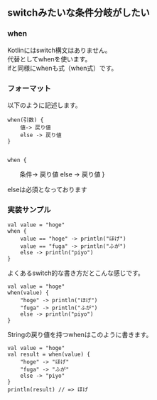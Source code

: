 ## switchみたいな条件分岐がしたい

### when

Kotlinにはswitch構文はありません。   
代替としてwhenを使います。   
ifと同様にwhenも式（when式）です。

### フォーマット
   
   
以下のように記述します。


    when(引数) {
        値-> 戻り値
        else -> 戻り値
    }
    
    
    when {
        条件-> 戻り値
        else -> 戻り値
    }
    
    


elseは必須となっております


### 実装サンプル
   
   

   
    val value = "hoge"
    when {
        value == "hoge" -> println("ほげ")
        value == "fuga" -> println("ふが")
        else -> println("piyo")
    }
   
   
よくあるswitch的な書き方だとこんな感じです。
   
    val value = "hoge"
    when(value) {
        "hoge" -> println("ほげ")
        "fuga" -> println("ふが")
        else -> println("piyo")
    }
 

   
   

Stringの戻り値を持つwhenはこのように書きます。


    val value = "hoge"
    val result = when(value) {
        "hoge" -> "ほげ"
        "fuga" -> "ふが"
        else -> "piyo"
    }
    println(result) // => ほげ


